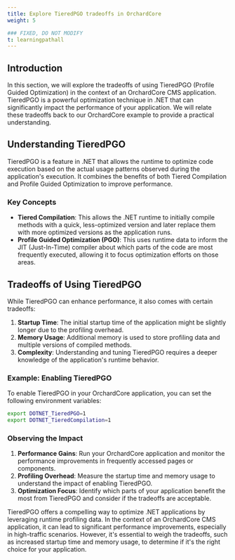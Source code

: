```yaml
---
title: Explore TieredPGO tradeoffs in OrchardCore
weight: 5

### FIXED, DO NOT MODIFY
t: learningpathall
---
```


## Introduction

In this section, we will explore the tradeoffs of using TieredPGO (Profile Guided Optimization) in the context of an OrchardCore CMS application. TieredPGO is a powerful optimization technique in .NET that can significantly impact the performance of your application. We will relate these tradeoffs back to our OrchardCore example to provide a practical understanding.

## Understanding TieredPGO

TieredPGO is a feature in .NET that allows the runtime to optimize code execution based on the actual usage patterns observed during the application's execution. It combines the benefits of both Tiered Compilation and Profile Guided Optimization to improve performance.

### Key Concepts

- **Tiered Compilation**: This allows the .NET runtime to initially compile methods with a quick, less-optimized version and later replace them with more optimized versions as the application runs.
- **Profile Guided Optimization (PGO)**: This uses runtime data to inform the JIT (Just-In-Time) compiler about which parts of the code are most frequently executed, allowing it to focus optimization efforts on those areas.

## Tradeoffs of Using TieredPGO

While TieredPGO can enhance performance, it also comes with certain tradeoffs:

1. **Startup Time**: The initial startup time of the application might be slightly longer due to the profiling overhead.
2. **Memory Usage**: Additional memory is used to store profiling data and multiple versions of compiled methods.
3. **Complexity**: Understanding and tuning TieredPGO requires a deeper knowledge of the application's runtime behavior.

### Example: Enabling TieredPGO

To enable TieredPGO in your OrchardCore application, you can set the following environment variables:

```bash
export DOTNET_TieredPGO=1
export DOTNET_TieredCompilation=1
```

### Observing the Impact

1. **Performance Gains**: Run your OrchardCore application and monitor the performance improvements in frequently accessed pages or components.
2. **Profiling Overhead**: Measure the startup time and memory usage to understand the impact of enabling TieredPGO.
3. **Optimization Focus**: Identify which parts of your application benefit the most from TieredPGO and consider if the tradeoffs are acceptable.

TieredPGO offers a compelling way to optimize .NET applications by leveraging runtime profiling data. In the context of an OrchardCore CMS application, it can lead to significant performance improvements, especially in high-traffic scenarios. However, it's essential to weigh the tradeoffs, such as increased startup time and memory usage, to determine if it's the right choice for your application.
